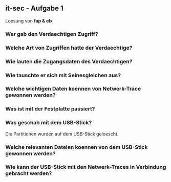## it-sec - Aufgabe 1
Loesung von **fap & elx**

### Wer gab den Verdaechtigen Zugriff?

### Welche Art von Zugriffen hatte der Verdaechtige?

### Wie lauten die Zugangsdaten des Verdaechtigen?

### Wie tauschte er sich mit Seinesgleichen aus?

### Welche wichtigen Daten koennen von Netwerk-Trace gewonnen werden?

### Was ist mit der Festplatte passiert?

### Was geschah mit dem USB-Stick?
Die Partitionen wurden auf dem USB-Stick geloescht. 

### Welche relevanten Dateien koennen von dem USB-Stick gewonnen werden?

### Wie kann der USB-Stick mit den Netwerk-Traces in Verbindung gebracht werden?

